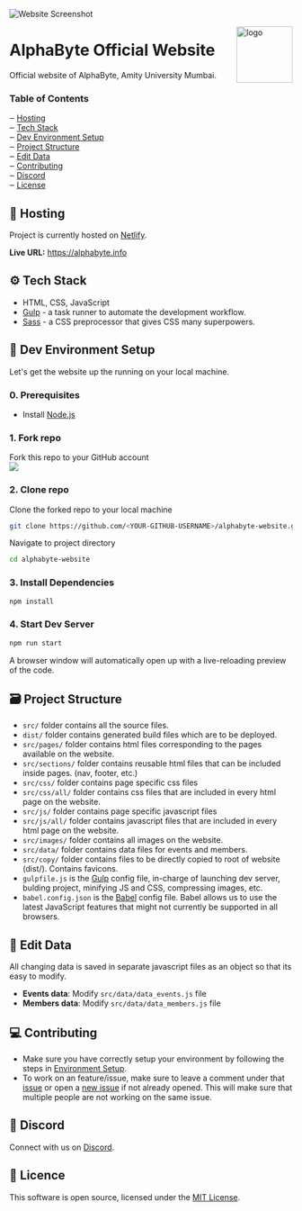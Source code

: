 
![Website Screenshot](https://i.ibb.co/RCqHQy2/Alpha-Byte.png)

<img src="https://raw.githubusercontent.com/AlphaByte-dev/alphabyte-website/main/src/images/AlphaByte_logo-only.png" alt="logo" width="100px" align="right" />

# AlphaByte Official Website
Official website of AlphaByte, Amity University Mumbai.

### Table of Contents

‒ [Hosting](#hosting)  
‒ [Tech Stack](#tech-stack)  
‒ [Dev Environment Setup](#environment-setup)  
‒ [Project Structure](#project-structure)  
‒ [Edit Data](#edit-data)  
‒ [Contributing](#contributing)  
‒ [Discord](#discord)  
‒ [License](#license)  

<a id="hosting"></a>
## 🚀 Hosting
Project is currently hosted on [Netlify](https://www.netlify.com/).

**Live URL:** https://alphabyte.info

<a id="tech-stack"></a>
## ⚙️ Tech Stack
* HTML, CSS, JavaScript
* [Gulp](http://gulpjs.com) - a task runner to automate the development workflow.
* [Sass](https://sass-lang.com/) - a CSS preprocessor that gives CSS many superpowers.

<a id="environment-setup"></a>
## 🔨 Dev Environment Setup
Let's get the website up the running on your local machine.

### 0. Prerequisites
* Install [Node.js](http://nodejs.org)

### 1. Fork repo
Fork this repo to your GitHub account  
![](https://i.ibb.co/rZSBzQ7/Capture.png)

### 2. Clone repo
Clone the forked repo to your local machine
```bash
git clone https://github.com/<YOUR-GITHUB-USERNAME>/alphabyte-website.git
```
Navigate to project directory
```bash
cd alphabyte-website
```

### 3. Install Dependencies
```bash
npm install
```

### 4. Start Dev Server
```bash
npm run start
```
A browser window will automatically open up with a live-reloading preview of the code.

<a id="project-structure"></a>
## 🗃 Project Structure
* `src/` folder contains all the source files.
* `dist/` folder contains generated build files which are to be deployed.
* `src/pages/` folder contains html files corresponding to the pages available on the website.
* `src/sections/` folder contains reusable html files that can be included inside pages. (nav, footer, etc.)
* `src/css/` folder contains page specific css files
* `src/css/all/` folder contains css files that are included in every html page on the website.
* `src/js/` folder contains page specific javascript files
* `src/js/all/` folder contains javascript files that are included in every html page on the website.
* `src/images/` folder contains all images on the website.
* `src/data/` folder contains data files for events and members.
* `src/copy/` folder contains files to be directly copied to root of website (dist/). Contains favicons.
* `gulpfile.js` is the [Gulp](http://gulpjs.com) config file, in-charge of launching dev server, bulding project, minifying JS and CSS, compressing images, etc.
* `babel.config.json` is the [Babel](http://babeljs.com) config file. Babel allows us to use the latest JavaScript features that might not currently be supported in all browsers.

<a id="edit-data"></a>
## 💾 Edit Data
All changing data is saved in separate javascript files as an object so that its easy to modify.
* **Events data**: Modify `src/data/data_events.js` file
* **Members data**: Modify `src/data/data_members.js` file

<a id="contributing"></a>
## 💻 Contributing
* Make sure you have correctly setup your environment by following the steps in [Environment Setup](#environment-setup).
* To work on an feature/issue, make sure to leave a comment under that [issue](https://github.com/AlphaByte-dev/alphabyte-website/issues) or open a [new issue](https://github.com/AlphaByte-dev/alphabyte-website/issues/new) if not already opened. This will make sure that multiple people are not working on the same issue.

<a id="discord"></a>
## 💬 Discord
Connect with us on [Discord](https://discord.gg/rRejGpe).

<a id="license"></a>
## 📜 Licence
This software is open source, licensed under the [MIT License](https://github.com/AlphaByte-dev/alphabyte-website/blob/master/LICENSE).